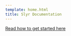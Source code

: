 ```yaml
---
template: home.html
title: Slyr Documentation
---
```

[Read how to get started here](user_guide/Install_SLYR/)
